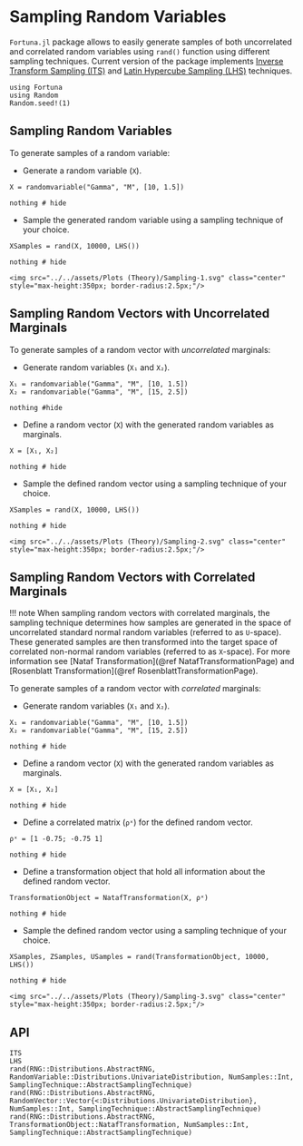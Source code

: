 # Sampling Random Variables

`Fortuna.jl` package allows to easily generate samples of both uncorrelated and correlated random variables using `rand()` function using different sampling techniques. Current version of the package implements [Inverse Transform Sampling (ITS)](https://en.wikipedia.org/wiki/Inverse_transform_sampling) and [Latin Hypercube Sampling (LHS)](https://en.wikipedia.org/wiki/Latin_hypercube_sampling) techniques.

```@setup 1
using Fortuna
using Random
Random.seed!(1)
```

## Sampling Random Variables

To generate samples of a random variable:

- Generate a random variable (`X`).

```@example 1
X = randomvariable("Gamma", "M", [10, 1.5])

nothing # hide
```

- Sample the generated random variable using a sampling technique of your choice.

```@example 1
XSamples = rand(X, 10000, LHS())

nothing # hide
```

```@raw html
<img src="../../assets/Plots (Theory)/Sampling-1.svg" class="center" style="max-height:350px; border-radius:2.5px;"/>
```

## Sampling Random Vectors with Uncorrelated Marginals

To generate samples of a random vector with *uncorrelated* marginals:

- Generate random variables (`X₁` and `X₂`).

```@example 1
X₁ = randomvariable("Gamma", "M", [10, 1.5])
X₂ = randomvariable("Gamma", "M", [15, 2.5])

nothing #hide
```

- Define a random vector (`X`) with the generated random variables as marginals.

```@example 1
X = [X₁, X₂]

nothing # hide
```

- Sample the defined random vector using a sampling technique of your choice.

```@example 1
XSamples = rand(X, 10000, LHS())

nothing # hide
```

```@raw html
<img src="../../assets/Plots (Theory)/Sampling-2.svg" class="center" style="max-height:350px; border-radius:2.5px;"/>
```

## Sampling Random Vectors with Correlated Marginals

!!! note
    When sampling random vectors with correlated marginals, the sampling technique determines how samples are generated in the space of uncorrelated standard normal random variables (referred to as ``U``-space). These generated samples are then transformed into the target space of correlated non-normal random variables (referred to as ``X``-space). For more information see [Nataf Transformation](@ref NatafTransformationPage) and [Rosenblatt Transformation](@ref RosenblattTransformationPage).

To generate samples of a random vector with *correlated* marginals:

- Generate random variables (`X₁` and `X₂`).

```@example 1
X₁ = randomvariable("Gamma", "M", [10, 1.5])
X₂ = randomvariable("Gamma", "M", [15, 2.5])

nothing # hide
```

- Define a random vector (`X`) with the generated random variables as marginals.

```@example 1
X = [X₁, X₂]

nothing # hide
```

- Define a correlated matrix (`ρˣ`) for the defined random vector.

```@example 1
ρˣ = [1 -0.75; -0.75 1]

nothing # hide
```

- Define a transformation object that hold all information about the defined random vector.

```@example 1
TransformationObject = NatafTransformation(X, ρˣ)

nothing # hide
```

- Sample the defined random vector using a sampling technique of your choice.

```@example 1
XSamples, ZSamples, USamples = rand(TransformationObject, 10000, LHS())

nothing # hide
```

```@raw html
<img src="../../assets/Plots (Theory)/Sampling-3.svg" class="center" style="max-height:350px; border-radius:2.5px;"/>
```

## API

```@docs
ITS
LHS
rand(RNG::Distributions.AbstractRNG, RandomVariable::Distributions.UnivariateDistribution, NumSamples::Int, SamplingTechnique::AbstractSamplingTechnique)
rand(RNG::Distributions.AbstractRNG, RandomVector::Vector{<:Distributions.UnivariateDistribution}, NumSamples::Int, SamplingTechnique::AbstractSamplingTechnique)
rand(RNG::Distributions.AbstractRNG, TransformationObject::NatafTransformation, NumSamples::Int, SamplingTechnique::AbstractSamplingTechnique)
```
